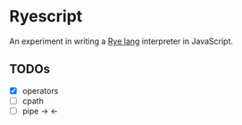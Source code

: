 # Ryescript

An experiment in writing a [Rye lang](https://ryelang.org/) interpreter in JavaScript.

## TODOs

- [x] operators
- [ ] cpath
- [ ] pipe -> <-